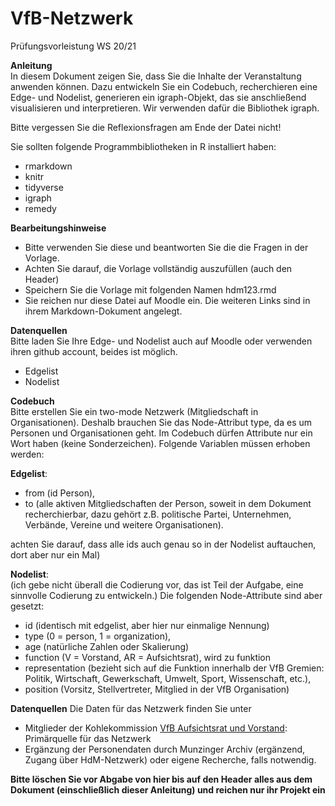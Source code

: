 # VfB-Netzwerk
Prüfungsvorleistung WS 20/21

**Anleitung**  
In diesem Dokument zeigen Sie, dass Sie die Inhalte der Veranstaltung anwenden können. Dazu entwickeln Sie ein Codebuch, recherchieren eine Edge- und Nodelist, generieren ein igraph-Objekt, das sie anschließend visualisieren und interpretieren. Wir verwenden dafür die Bibliothek igraph. 

Bitte vergessen Sie die Reflexionsfragen am Ende der Datei nicht!

Sie sollten folgende Programmbibliotheken in R installiert haben:  
- rmarkdown  
- knitr
- tidyverse
- igraph  
- remedy  

 **Bearbeitungshinweise**  
- Bitte verwenden Sie diese und beantworten Sie die die Fragen in der Vorlage.   
- Achten Sie darauf, die Vorlage vollständig auszufüllen (auch den Header)  
- Speichern Sie die Vorlage mit folgenden Namen hdm123.rmd  
- Sie reichen nur diese Datei auf Moodle ein. Die weiteren Links sind in ihrem Markdown-Dokument angelegt.  

**Datenquellen**  
Bitte laden Sie Ihre Edge- und Nodelist auch auf Moodle oder verwenden ihren github account, beides ist möglich.  
- Edgelist  
- Nodelist  

**Codebuch**  
Bitte erstellen Sie ein two-mode Netzwerk (Mitgliedschaft in Organisationen). Deshalb brauchen Sie das Node-Attribut type, da es um Personen und Organisationen geht. Im Codebuch dürfen Attribute nur ein Wort haben (keine Sonderzeichen). Folgende Variablen müssen erhoben werden:

__Edgelist__:   
- from (id Person),  
- to (alle aktiven Mitgliedschaften der Person, soweit in dem Dokument recherchierbar, dazu gehört z.B. politische Partei, Unternehmen, Verbände, Vereine und weitere Organisationen). 

achten Sie darauf, dass alle ids auch genau so in der Nodelist auftauchen, dort aber nur ein Mal)    


__Nodelist__:    
(ich gebe nicht überall die Codierung vor, das ist Teil der Aufgabe, eine sinnvolle Codierung zu entwickeln.) Die folgenden Node-Attribute sind aber gesetzt:  
- id (identisch mit edgelist, aber hier nur einmalige Nennung)   
- type (0 = person, 1 = organization),  
- age (natürliche Zahlen oder Skalierung) 
- function (V = Vorstand, AR = Aufsichtsrat),  wird zu funktion
- representation (bezieht sich auf die Funktion innerhalb der VfB Gremien: Politik, Wirtschaft, Gewerkschaft, Umwelt, Sport, Wissenschaft, etc.),  
- position (Vorsitz, Stellvertreter, Mitglied in der VfB Organisation)  

**Datenquellen**
Die Daten für das Netzwerk finden Sie unter  
- Mitglieder der Kohlekommission [VfB Aufsichtsrat und Vorstand](https://www.vfb.de/de/1893/club/vfb-ag/organe-der-vfb-ag/): Primärquelle für das Netzwerk  
- Ergänzung der Personendaten durch Munzinger Archiv (ergänzend, Zugang über HdM-Netzwerk) oder eigene Recherche, falls notwendig. 


**Bitte löschen Sie vor Abgabe von hier bis auf den Header alles aus dem Dokument (einschließlich dieser Anleitung) und reichen nur ihr Projekt ein**
